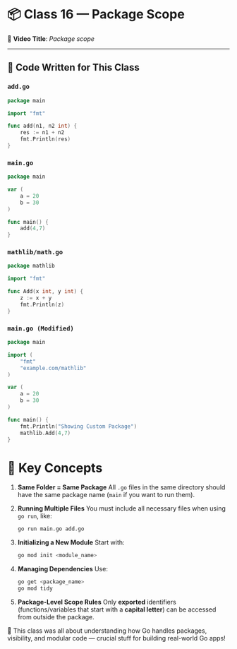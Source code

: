 # 📦 Class 16 — Package Scope

🎥 **Video Title**: *Package scope*

---

## 🧪 Code Written for This Class

### `add.go`
```go
package main

import "fmt"

func add(n1, n2 int) {
	res := n1 + n2
	fmt.Println(res)
}
```
### `main.go`
```go
package main

var (
	a = 20
	b = 30
)

func main() {
	add(4,7)
}
```

### `mathlib/math.go`
```go
package mathlib

import "fmt"

func Add(x int, y int) {
	z := x + y
	fmt.Println(z)
}
```

### `main.go (Modified)`
```go
package main

import (
	"fmt"
	"example.com/mathlib"
)

var (
	a = 20
	b = 30
)

func main() {
	fmt.Println("Showing Custom Package")
	mathlib.Add(4,7)
}
```


# 🔑 Key Concepts

1. **Same Folder = Same Package**
    All `.go` files in the same directory should have the same package name (`main` if you want to run them).

2. **Running Multiple Files**
    You must include all necessary files when using `go run`, like:
    ```bash
    go run main.go add.go
    ```

3. **Initializing a New Module**
    Start with:
    ```bash
    go mod init <module_name>
    ```
    
4. **Managing Dependencies**
    Use:
    ```bash
    go get <package_name>
    go mod tidy
    ```
5. **Package-Level Scope Rules**
    Only **exported** identifiers (functions/variables that start with a **capital letter**) can be accessed from outside the package.

🧠 This class was all about understanding how Go handles packages, visibility, and modular code — crucial stuff for building real-world Go apps!
